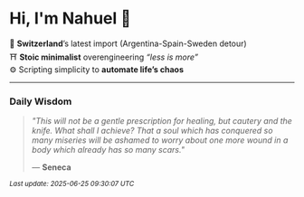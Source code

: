 # Hi, I'm Nahuel :tiger:

📍 **Switzerland**’s latest import (Argentina-Spain-Sweden detour)  
⛩️ **Stoic minimalist** overengineering *“less is more”*  
⚙️ Scripting simplicity to **automate life’s chaos**

---

### Daily Wisdom
> _"This will not be a gentle prescription for healing, but cautery and the knife. What shall I achieve? That a soul which has conquered so many miseries will be ashamed to worry about one more wound in a body which already has so many scars."_  
>
> — **Seneca**

<sub>*Last update: 2025-06-25 09:30:07 UTC*</sub>

